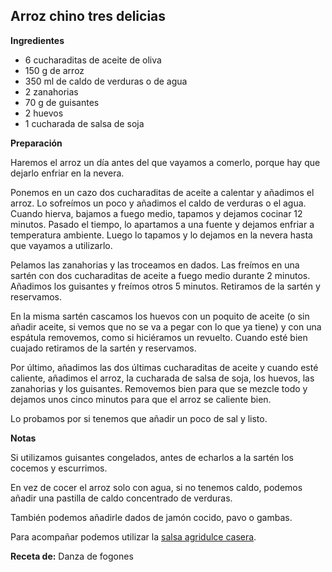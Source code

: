 ## Arroz chino tres delicias

**Ingredientes**

- 6 cucharaditas de aceite de oliva
- 150 g de arroz
- 350 ml de caldo de verduras o de agua 
- 2 zanahorias
- 70 g de guisantes 
- 2 huevos
- 1 cucharada de salsa de soja

**Preparación**

Haremos el arroz un día antes del que vayamos a comerlo, porque hay que dejarlo enfriar en la nevera.

Ponemos en un cazo dos cucharaditas de aceite a calentar y añadimos el arroz. Lo sofreímos un poco y añadimos el caldo de verduras o el agua. Cuando hierva, bajamos a fuego medio, tapamos y dejamos cocinar 12 minutos. Pasado el tiempo, lo apartamos a una fuente y dejamos enfriar a temperatura ambiente. Luego lo tapamos y lo dejamos en la nevera hasta que vayamos a utilizarlo.

Pelamos las zanahorias y las troceamos en dados. Las freímos en una sartén con dos cucharaditas de aceite a fuego medio durante 2 minutos. Añadimos los guisantes y freímos otros 5 minutos. Retiramos de la sartén y reservamos. 

En la misma sartén cascamos los huevos con un poquito de aceite (o sin añadir aceite, si vemos que no se va a pegar con lo que ya tiene) y con una espátula removemos, como si hiciéramos un revuelto. Cuando esté bien cuajado retiramos de la sartén y reservamos.

Por último, añadimos las dos últimas cucharaditas de aceite y cuando esté caliente, añadimos el arroz, la cucharada de salsa de soja, los huevos, las zanahorias y los guisantes. Removemos bien para que se mezcle todo y dejamos unos cinco minutos para que el arroz se caliente bien.

Lo probamos por si tenemos que añadir un poco de sal y listo.

**Notas**

Si utilizamos guisantes congelados, antes de echarlos a la sartén los cocemos y escurrimos.

En vez de cocer el arroz solo con agua, si no tenemos caldo, podemos añadir una pastilla de caldo concentrado de verduras.

También podemos añadirle dados de jamón cocido, pavo o gambas.

Para acompañar podemos utilizar la [salsa agridulce casera](../auxiliares/salsa-agridulce.md).

**Receta de:** Danza de fogones

